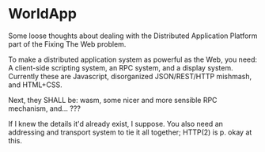 # WorldApp

Some loose thoughts about dealing with the Distributed Application Platform part of the Fixing The Web problem.

To make a distributed application system as powerful as the Web, you need: A client-side scripting system, an RPC system, and a
display system.  Currently these are Javascript, disorganized JSON/REST/HTTP mishmash, and HTML+CSS.

Next, they SHALL be: wasm, some nicer and more sensible RPC mechanism, and...  ???

If I knew the details it'd already exist, I suppose.  You also need an addressing and transport system to tie it all together;
HTTP(2) is p. okay at this.
